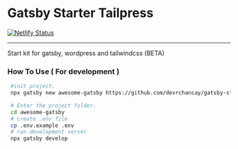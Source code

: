 # Gatsby Starter Tailpress

[![Netlify Status](https://api.netlify.com/api/v1/badges/87d8968c-1054-4eef-acb9-8790f791a64c/deploy-status)](https://app.netlify.com/sites/gatsby-starter-tailpress/deploys)

<hr/>

Start kit for gatsby, wordpress and tailwindcss (BETA)

### How To Use ( For development )

```bash
 #init project.
 npx gatsby new awesome-gatsby https://github.com/devrchancay/gatsby-starter-tailpress/

 # Enter the project folder.
 cd awesome-gatsby
 # create .env file
 cp .env.example .env
 # run development server
 npx gatsby develop
```
